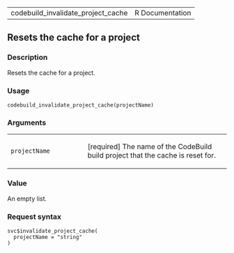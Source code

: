 <table style="width: 100%;">
<tbody>
<tr class="odd">
<td>codebuild_invalidate_project_cache</td>
<td style="text-align: right;">R Documentation</td>
</tr>
</tbody>
</table>

## Resets the cache for a project

### Description

Resets the cache for a project.

### Usage

    codebuild_invalidate_project_cache(projectName)

### Arguments

<table>
<colgroup>
<col style="width: 35%" />
<col style="width: 65%" />
</colgroup>
<tbody>
<tr class="odd">
<td><code
id="codebuild_invalidate_project_cache_:_projectName">projectName</code></td>
<td><p>[required] The name of the CodeBuild build project that the cache
is reset for.</p></td>
</tr>
</tbody>
</table>

### Value

An empty list.

### Request syntax

    svc$invalidate_project_cache(
      projectName = "string"
    )
